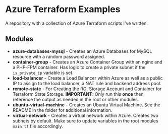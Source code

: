 # Azure Terraform Examples

A repository with a collection of Azure Terraform scripts I've written.

## Modules
* **azure-databases-mysql** - Creates an Azure Databases for MySQL resource with a random password assigned.
* **container-group** - Creates an Azure Container Group with an nginx and a PHP-FPM container.  Has logic to create a private subnet if the `is_private_ip` variable is set.
* **load-balancer** - Create a Load Balancer within Azure as well as a public IP to assign to the load balancer, a NAT rule and backend address pool.
* **remote-state** - For Creating the RG, Storage Account and Container for Terraform State Storage.  **IMPORTANT**: Only run this **once** then reference the output as needed in the root or other modules.
* **ubuntu-virtual-machine** - Creates an Ubuntu Virtual Machine. See the README in the folder for additional information.
* **virtual-network** - Creates a virtual network within Azure. Creates two subnets by default. Make sure to update variables in the root modules `main.tf` file accordingly.
